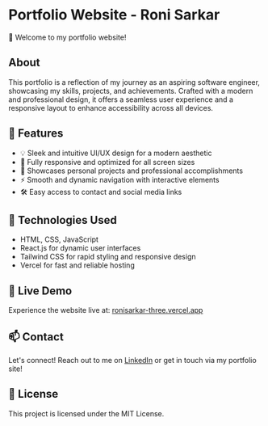 # Portfolio Website - Roni Sarkar

🚀 Welcome to my portfolio website!

## About
This portfolio is a reflection of my journey as an aspiring software engineer, showcasing my skills, projects, and achievements. Crafted with a modern and professional design, it offers a seamless user experience and a responsive layout to enhance accessibility across all devices.

## 🔋 Features
- 💡 Sleek and intuitive UI/UX design for a modern aesthetic
- 📱 Fully responsive and optimized for all screen sizes
- 💼 Showcases personal projects and professional accomplishments
- ⚡ Smooth and dynamic navigation with interactive elements
- 🛠️ Easy access to contact and social media links

## 🛑 Technologies Used
- HTML, CSS, JavaScript
- React.js for dynamic user interfaces
- Tailwind CSS for rapid styling and responsive design
- Vercel for fast and reliable hosting

## 🚀 Live Demo
Experience the website live at: [ronisarkar-three.vercel.app](https://ronisarkar-three.vercel.app)

## 📫 Contact
Let's connect! Reach out to me on [LinkedIn](https://www.linkedin.com/in/ronisarkar/) or get in touch via my portfolio site!

## 📝 License
This project is licensed under the MIT License.


